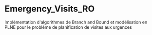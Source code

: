 # Emergency_Visits_RO
Implémentation d'algorithmes de Branch and Bound et modélisation en PLNE pour le problème de planification de visites aux urgences
